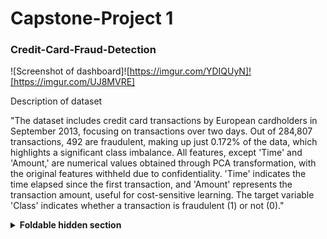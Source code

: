 # Capstone-Project 1


### Credit-Card-Fraud-Detection


![Screenshot of dashboard]![https://imgur.com/YDIQUyN]![https://imgur.com/UJ8MVRE]

Description of dataset

"The dataset includes credit card transactions by European cardholders in September 2013, focusing on transactions over two days. Out of 284,807 transactions, 492 are fraudulent, making up just 0.172% of the data, which highlights a significant class imbalance. 
All features, except 'Time' and 'Amount,' are numerical values obtained through PCA transformation, with the original features withheld due to confidentiality. 'Time' indicates the time elapsed since the first transaction, and 'Amount' represents the transaction amount, useful for cost-sensitive learning. 
The target variable 'Class' indicates whether a transaction is fraudulent (1) or not (0)."

<details>
<summary><b>Foldable hidden section</b></summary>

Any folded content here. It requires an empty line just above it!

</details>
